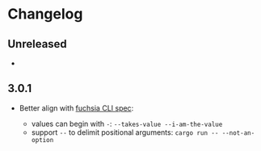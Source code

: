# Changelog

## Unreleased

-

## 3.0.1

- Better align with [fuchsia CLI spec](https://fuchsia.dev/fuchsia-src/development/api/cli#command_line_arguments):

  * values can begin with `-`: `--takes-value --i-am-the-value`
  * support `--` to delimit positional arguments: `cargo run -- --not-an-option`
